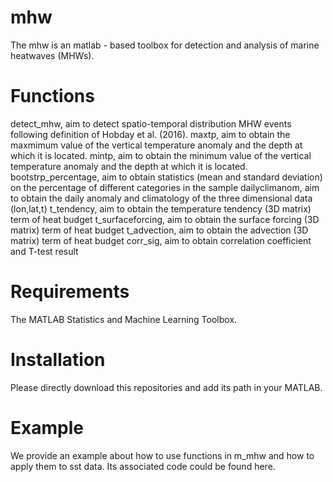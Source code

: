 # mhw
The mhw is an matlab - based toolbox for detection and analysis of marine heatwaves (MHWs).
# Functions
detect_mhw, aim to detect spatio-temporal distribution MHW events following definition of Hobday et al. (2016).
maxtp, aim to obtain the maxmimum value of the vertical temperature anomaly and the depth at which it is located.
mintp, aim to obtain the minimum value of the vertical temperature anomaly and the depth at which it is located.
bootstrp_percentage, aim to obtain statistics (mean and standard deviation) on the percentage of different categories in the sample
dailyclimanom, aim to obtain the daily anomaly and climatology of the three dimensional data (lon,lat,t)
t_tendency, aim to obtain the temperature tendency (3D matrix) term of heat budget
t_surfaceforcing, aim to obtain the surface forcing (3D matrix) term of heat budget
t_advection, aim to obtain the advection (3D matrix) term of heat budget
corr_sig, aim to obtain correlation coefficient and T-test result
# Requirements
The MATLAB Statistics and Machine Learning Toolbox.
# Installation
Please directly download this repositories and add its path in your MATLAB.
# Example
We provide an example about how to use functions in m_mhw and how to apply them to sst data. Its associated code could be found here.
